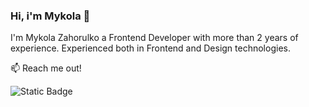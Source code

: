 ### Hi, i'm Mykola 👋

I'm Mykola Zahorulko a Frontend Developer with more than 2 years of experience. Experienced both in Frontend and Design technologies.


📫 Reach me out!

![Static Badge](https://img.shields.io/badge/Mykola%20Zahorulko-0874AF?style=flat&logo=linkedin&logoColor=white&labelColor=0874AF&link=https%3A%2F%2Fwww.linkedin.com%2Fin%2Fmykola-zahorulko-361b89264%2F)


